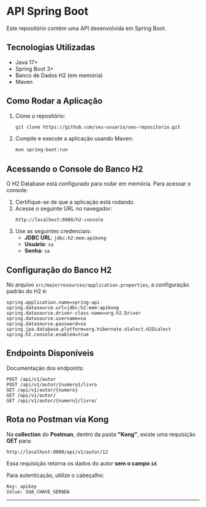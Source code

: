 # API Spring Boot

Este repositório contém uma API desenvolvida em Spring Boot.

## Tecnologias Utilizadas

- Java 17+
- Spring Boot 3+
- Banco de Dados H2 (em memória)
- Maven

## Como Rodar a Aplicação

1. Clone o repositório:

   ```sh
   git clone https://github.com/seu-usuario/seu-repositorio.git
   ```

2. Compile e execute a aplicação usando Maven:

   ```sh
   mvn spring-boot:run
   ```

## Acessando o Console do Banco H2

O H2 Database está configurado para rodar em memória. Para acessar o console:

1. Certifique-se de que a aplicação está rodando.
2. Acesse o seguinte URL no navegador:
   ```
   http://localhost:8080/h2-console
   ```
3. Use as seguintes credenciais:
   - **JDBC URL**: `jdbc:h2:mem:apikong`
   - **Usuário**: `sa`
   - **Senha**: `sa`

## Configuração do Banco H2

No arquivo `src/main/resources/application.properties`, a configuração padrão do H2 é:

```properties
spring.application.name=spring-api
spring.datasource.url=jdbc:h2:mem:apikong
spring.datasource.driver-class-name=org.h2.Driver
spring.datasource.username=sa
spring.datasource.password=sa
spring.jpa.database.platform=org.hibernate.dialect.H2Dialect
spring.h2.console.enabled=true
```

## Endpoints Disponíveis

Documentação dos endpoints:
```
POST /api/v1/autor
POST /api/v1/autor/{numero}/livro
GET /api/v1/autor/{numero}
GET /api/v1/autor/
GET /api/v1/autor/{numero}/livro/
```

## Rota no Postman via Kong

Na **collection** do **Postman**, dentro da pasta **"Kong"**, existe uma requisição **GET** para:

```
http://localhost:8000/api/v1/autor/12
```

Essa requisição retorna os dados do autor **sem o campo `id`**.

Para autenticação, utilize o cabeçalho:

```
Key: apikey
Value: SUA_CHAVE_GERADA
```

---

